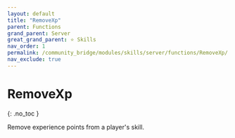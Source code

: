 ```yaml
---
layout: default
title: "RemoveXp"
parent: Functions
grand_parent: Server
great_grand_parent: ⭐ Skills
nav_order: 1
permalink: /community_bridge/modules/skills/server/functions/RemoveXp/
nav_exclude: true
---
```


# RemoveXp
{: .no_toc }

Remove experience points from a player's skill.